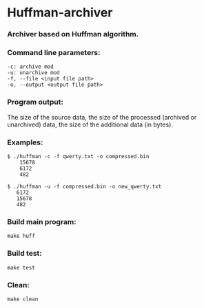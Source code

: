 # Huffman-archiver
### Archiver based on Huffman algorithm.

### Command line parameters:

    -c: archive mod
    -u: unarchive mod
    -f, --file <input file path>
    -o, --output <output file path>

### Program output: 
The size of the source data, the size of the processed (archived or unarchived) data, the size of the additional data (in bytes).

### Examples:
```
$ ./huffman -c -f qwerty.txt -o compressed.bin
    15678
    6172
    482
```
```
$ ./huffman -u -f compressed.bin -o new_qwerty.txt
   6172
   15678
   482
```
   
### Build main program:
 ```
 make huff
 ```

### Build test:
```
make test
```

### Clean:
```
make clean
```
